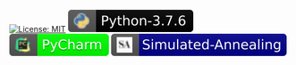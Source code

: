 [![License: MIT](https://img.shields.io/badge/License-MIT-yellow.svg)](https://opensource.org/licenses/MIT)
[![Python](https://github.com/AhmetTavli/Badge/blob/master/badges/python_badge.svg)](https://www.python.org/)
[![PyCharm](https://github.com/AhmetTavli/Badge/blob/master/badges/pycharm_badge.svg)](https://www.jetbrains.com/pycharm/)
[![SimulatedAnnealing](https://github.com/AhmetTavli/Badge/blob/master/badges/simulated_annealing_badge.svg)](https://en.wikipedia.org/wiki/Simulated_annealing)


